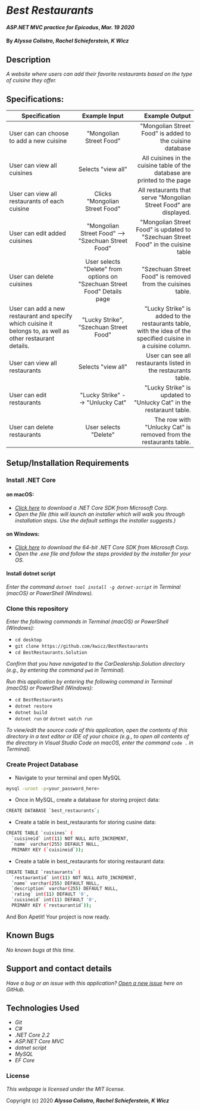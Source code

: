 # _Best Restaurants_

#### _ASP.NET MVC practice for Epicodus_, _Mar. 19 2020_

#### By _**Alyssa Colistro, Rachel Schieferstein, K Wicz**_

## Description

_A website where users can add their favorite restaurants based on the type of cuisine they offer._

## Specifications:

| Specification | Example Input | Example Output |
| ------------- |:-------------:| -------------------:|
|User can can choose to add a new cuisine| "Mongolian Street Food"| "Mongolian Street Food" is added to the cuisine database|
|User can view all cuisines|Selects "view all"|All cuisines in the cuisine table of the database are printed to the page|
|User can view all restaurants of each cuisine|Clicks "Mongolian Street Food"|All restaurants that serve "Mongolian Street Food" are displayed.|
|User can edit added cuisines|"Mongolian Street Food" --> "Szechuan Street Food"|"Mongolian Street Food" is updated to "Szechuan Street Food" in the cuisine table|
|User can delete cuisines|User selects "Delete" from options on "Szechuan Street Food" Details page|"Szechuan Street Food" is removed from the cuisines table.|
|User can add a new restaurant and specify which cuisine it belongs to, as well as other restaurant details.|"Lucky Strike", "Szechuan Street Food"|"Lucky Strike" is added to the restaurants table, with the idea of the specified cuisine in a cuisine column.|
|User can view all restaurants|Selects "view all"|User can see all restaurants listed in the restaurants table.|
|User can edit restaurants|"Lucky Strike" --> "Unlucky Cat"|"Lucky Strike" is updated to "Unlucky Cat" in the restaraunt table.|
|User can delete restaurants|User selects "Delete"|The row with "Unlucky Cat" is removed from the restaurants table.|


## Setup/Installation Requirements

### Install .NET Core

#### on macOS:
* _[Click here](https://dotnet.microsoft.com/download/thank-you/dotnet-sdk-2.2.106-macos-x64-installer) to download a .NET Core SDK from Microsoft Corp._
* _Open the file (this will launch an installer which will walk you through installation steps. Use the default settings the installer suggests.)_

#### on Windows:
* _[Click here](https://dotnet.microsoft.com/download/thank-you/dotnet-sdk-2.2.203-windows-x64-installer) to download the 64-bit .NET Core SDK from Microsoft Corp._
* _Open the .exe file and follow the steps provided by the installer for your OS._

#### Install dotnet script
_Enter the command ``dotnet tool install -g dotnet-script`` in Terminal (macOS) or PowerShell (Windows)._

### Clone this repository

_Enter the following commands in Terminal (macOS) or PowerShell (Windows):_
* ``cd desktop``
* ``git clone https://github.com/kwicz/BestRestaurants``
* ``cd BestRestaurants.Solution``

_Confirm that you have navigated to the CarDealership.Solution directory (e.g., by entering the command_ ``pwd`` _in Terminal)._

_Run this application by entering the following command in Terminal (macOS) or PowerShell (Windows):_
* ``cd BestRestaurants``
* ``dotnet restore``
* ``dotnet build``
* ``dotnet run`` or ``dotnet watch run``


_To view/edit the source code of this application, open the contents of this directory in a text editor or IDE of your choice (e.g., to open all contents of the directory in Visual Studio Code on macOS, enter the command_ ``code .`` _in Terminal)._

### Create Project Database
* Navigate to your terminal and open MySQL
```sh
mysql -uroot -p<your_password_here>
```
* Once in MySQL, create a database for storing project data:
```sh
CREATE DATABASE `best_restaurants`;
```
* Create a table in best_restaurants for storing cusine data:
```sh
CREATE TABLE `cuisines` (
  `cuisineid` int(11) NOT NULL AUTO_INCREMENT,
  `name` varchar(255) DEFAULT NULL,
  PRIMARY KEY (`cuisineid`));
```
* Create a table in best_restaurants for storing restaurant data:
```sh
CREATE TABLE `restaurants` (
  `restaurantid` int(11) NOT NULL AUTO_INCREMENT,
  `name` varchar(255) DEFAULT NULL,
  `description` varchar(255) DEFAULT NULL,
  `rating` int(11) DEFAULT '0',
  `cuisineid` int(11) DEFAULT '0',
  PRIMARY KEY (`restaurantid`));
```

And Bon Apetit! Your project is now ready.

## Known Bugs

_No known bugs at this time._

## Support and contact details

_Have a bug or an issue with this application? [Open a new issue](https://github.com/kwicz/bestrestaurants/issues) here on GitHub._

## Technologies Used
* _Git_
* _C#_
* _.NET Core 2.2_
* _ASP.NET Core MVC_
* _dotnet script_
* _MySQL_
* _EF Core_

### License

*This webpage is licensed under the MIT license.*

Copyright (c) 2020 **_Alyssa Colistro, Rachel Schieferstein, K Wicz_**